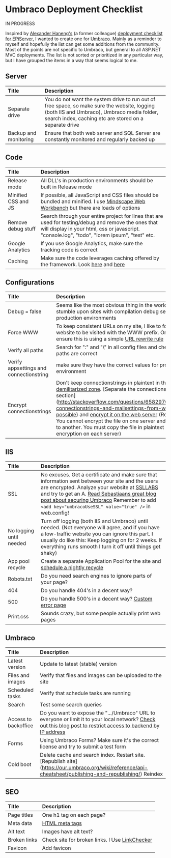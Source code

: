 # Umbraco Deployment Checklist

IN PROGRESS

Inspired by [Alexander Haneng's](https://twitter.com/ahaneng) (a former colleague) [deployment checklist for EPiServer](http://world.episerver.com/blogs/Alexander-Haneng/Dates/2011/9/EPiServer-CMS-Checklist-Deployment-Checklist/), I wanted to create one for [Umbraco](http://umbraco.com/). Mainly as a reminder to myself and hopefully the list can get some additions from the community. 
Most of the points are not specific to Umbraco, but general to all ASP.NET MVC deployments.
The list is not sorted or prioritized in any particular way, but I have grouped the items in a way that seems logical to me.

## Server

| Title | Description |
| :--- | :--- | 
| Separate drive | You do not want the system drive to run out of free space, so make sure the website, logging (both IIS and Umbraco), Umbraco media folder, search index, caching etc are stored on a separate drive  |
| Backup and monitoring | Ensure that both  web server and SQL Server are constantly monitored and regularly backed up  |

## Code

| Title | Description |
| :--- | :--- | 
| Release mode | All DLL's in production environments should be built in Release mode |
| Minified CSS and JS | If possible, all JavaScript and CSS files should be bundled and minified. I use [Mindscape Web Workbench](http://www.mindscapehq.com/products/web-workbench) but there are loads of options |
| Remove debug stuff | Search through your entire project for lines that are used for testing/debug and remove the ones that will display in your html, css or javascript. "console.log", "todo", "lorem ipsum", "test" etc.  |
| Google Analytics | If you use Google Analytics, make sure the tracking code is correct  |
| Caching | Make sure the code leverages caching offered by the framework. Look [here](http://stefantsov.com/umbraco-7-mvc-performance/) and [here](http://www.abstractmethod.co.uk/blog/2015/8/optimize-your-mvc-umbraco-site/) |

## Configurations

| Title | Description |
| :--- | :--- | 
| Debug = false | Seems like the most obvious thing in the world, but I still stumble upon sites with compilation debug set to true in production environments  |
| Force WWW | To keep consistent URLs on my site, I like to force my website to be visited with the WWW prefix. One way to ensure this is using a simple [URL rewrite rule](http://stackoverflow.com/questions/10153670/microsoft-rewriting-module-force-www-on-url-or-remove-www-from-url)
| Verify all paths | Search for ":\" and "\\" in all config files and check that all paths are correct  |
| Verify appsettings and connectionstring | make sure they have the correct values for production environment |
| Encrypt connectionstrings | Don't keep connectionstrings in plaintext in the [demilitarized zone](https://en.wikipedia.org/wiki/DMZ_(computing)). [Separate the connectionstring section] (http://stackoverflow.com/questions/6582970/separate-connectionstrings-and-mailsettings-from-web-config-possible) and [encrypt it on the web server](http://www.codeproject.com/Tips/795135/Encrypt-ConnectionString-in-Web-Config) (Remember: You cannot encrypt the file on one server and transfer it to another. You must copy the file in plaintext and do the encryption on each server) |

## IIS

| Title | Description |
| :--- | :--- | 
| SSL | No excuses. Get a certificate and make sure that information sent between your site and the users are encrypted. Analyze your website at [SSLLABS](https://www.ssllabs.com/ssltest/analyze.html) and try to get an A. [Read Sebastiaans great blog post about securing Umbraco](https://cultiv.nl/blog/so-you-want-to-secure-your-umbraco-site/) Remember to add ```<add key="umbracoUseSSL" value="true" />``` in web.config! |
| No logging until needed | Turn off logging (both IIS and Umbraco) until needed. (Not everyone will agree, and if you have a low-traffic website you can ignore this part. I usually do like this: Keep logging on for 2 weeks. If everything runs smooth I turn it off until things get shaky) |
| App pool recycle | Create a separate Application Pool for the site and  [schedule a nightly recycle](https://technet.microsoft.com/nb-no/library/cc754494(v=ws.10).aspx) |
| Robots.txt | Do you need search engines to ignore parts of your page? |
| 404 | Do you handle 404's in a decent way?  |
| 500 | Do you handle 500's in a decent way? [Custom error page](https://msdn.microsoft.com/en-us/library/h0hfz6fc(v=vs.85).aspx)  |
| Print.css | Sounds crazy, but some people actually print web pages |

## Umbraco

| Title | Description |
| :--- | :--- | 
| Latest version | Update to latest (stable) version |
| Files and images | Verify that files and images can be uploaded to the site |
| Scheduled tasks | Verify that schedule tasks are running |
| Search | Test some search queries |
| Access to backoffice | Do you want to expose the ".../Umbraco" URL to everyone or limit it to your local network? [Check out this blog post to restrict access to backend by IP address](http://staheri.com/my-blog/2014/may/restrict-umbraco-cms-by-ip-address/) |
| Forms | Using Umbraco Forms? Make sure it's the correct license and try to submit a test form |
| Cold boot | Delete cache and search index. Restart site. [Republish site] (https://our.umbraco.org/wiki/reference/api-cheatsheet/publishing-and-republishing/) Reindex  |

## SEO

| Title | Description |
| :--- | :--- | 
| Page titles | One h1 tag on each page? |
| Meta data | [HTML meta tags](http://www.w3schools.com/tags/tag_meta.asp) |
| Alt text | Images have alt text? |
| Broken links | Check site for broken links. I Use [LinkChecker](https://wummel.github.io/linkchecker/) | 
| Favicon | Add favicon |

